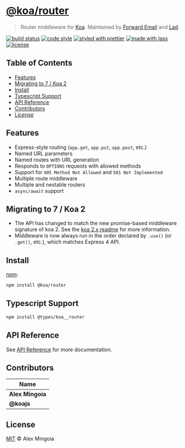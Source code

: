# [@koa/router](https://github.com/koajs/router)

> Router middleware for [Koa](https://github.com/koajs/koa). Maintained by [Forward Email][forward-email] and [Lad][].

[![build status](https://github.com/koajs/router/actions/workflows/ci.yml/badge.svg)](https://github.com/koajs/router/actions/workflows/ci.yml)
[![code style](https://img.shields.io/badge/code_style-XO-5ed9c7.svg)](https://github.com/sindresorhus/xo)
[![styled with prettier](https://img.shields.io/badge/styled_with-prettier-ff69b4.svg)](https://github.com/prettier/prettier)
[![made with lass](https://img.shields.io/badge/made_with-lass-95CC28.svg)](https://lass.js.org)
[![license](https://img.shields.io/github/license/koajs/router.svg)](LICENSE)


## Table of Contents

* [Features](#features)
* [Migrating to 7 / Koa 2](#migrating-to-7--koa-2)
* [Install](#install)
* [Typescript Support](#typescript-support)
* [API Reference](#api-reference)
* [Contributors](#contributors)
* [License](#license)


## Features

* Express-style routing (`app.get`, `app.put`, `app.post`, etc.)
* Named URL parameters
* Named routes with URL generation
* Responds to `OPTIONS` requests with allowed methods
* Support for `405 Method Not Allowed` and `501 Not Implemented`
* Multiple route middleware
* Multiple and nestable routers
* `async/await` support


## Migrating to 7 / Koa 2

* The API has changed to match the new promise-based middleware
  signature of koa 2. See the [koa 2.x readme](https://github.com/koajs/koa/tree/2.0.0-alpha.3) for more
  information.
* Middleware is now always run in the order declared by `.use()` (or `.get()`,
  etc.), which matches Express 4 API.


## Install

[npm][]:

```sh
npm install @koa/router
```


## Typescript Support

```sh
npm install @types/koa__router
```


## API Reference

See [API Reference](./API.md) for more documentation.


## Contributors

| Name             |
| ---------------- |
| **Alex Mingoia** |
| **@koajs**       |


## License

[MIT](LICENSE) © Alex Mingoia


##

[forward-email]: https://forwardemail.net

[lad]: https://lad.js.org

[npm]: https//www.npmjs.com
